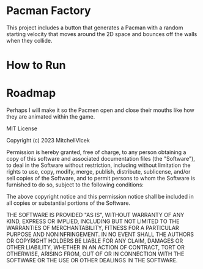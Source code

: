 <h1>Pacman Factory</h1>
This project includes a button that generates a Pacman with a random starting velocity that moves around the 2D space and bounces off the walls when they collide.
<h1>How to Run</h1>

<h1>Roadmap</h1>
Perhaps I will make it so the Pacmen open and close their mouths like how they are animated within the game.

MIT License

Copyright (c) 2023 MitchellVlcek

Permission is hereby granted, free of charge, to any person obtaining a copy
of this software and associated documentation files (the "Software"), to deal
in the Software without restriction, including without limitation the rights
to use, copy, modify, merge, publish, distribute, sublicense, and/or sell
copies of the Software, and to permit persons to whom the Software is
furnished to do so, subject to the following conditions:

The above copyright notice and this permission notice shall be included in all
copies or substantial portions of the Software.

THE SOFTWARE IS PROVIDED "AS IS", WITHOUT WARRANTY OF ANY KIND, EXPRESS OR
IMPLIED, INCLUDING BUT NOT LIMITED TO THE WARRANTIES OF MERCHANTABILITY,
FITNESS FOR A PARTICULAR PURPOSE AND NONINFRINGEMENT. IN NO EVENT SHALL THE
AUTHORS OR COPYRIGHT HOLDERS BE LIABLE FOR ANY CLAIM, DAMAGES OR OTHER
LIABILITY, WHETHER IN AN ACTION OF CONTRACT, TORT OR OTHERWISE, ARISING FROM,
OUT OF OR IN CONNECTION WITH THE SOFTWARE OR THE USE OR OTHER DEALINGS IN THE
SOFTWARE.
